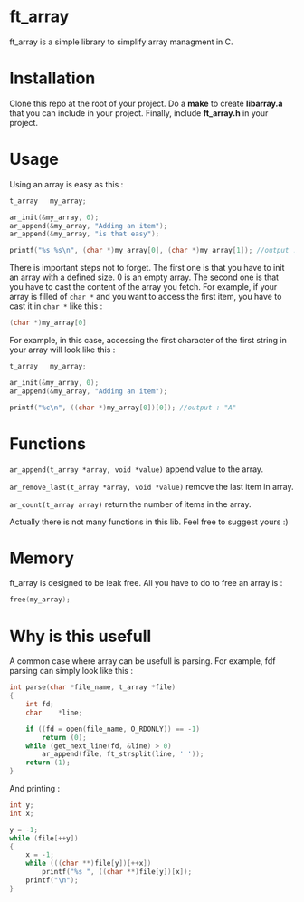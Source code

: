 # ft_array
ft_array is a simple library to simplify array managment in C.

# Installation
Clone this repo at the root of your project. Do a **make** to create **libarray.a** that you can include in your project. Finally, include **ft_array.h** in your project.

# Usage
Using an array is easy as this :
```c
t_array   my_array;

ar_init(&my_array, 0);
ar_append(&my_array, "Adding an item");
ar_append(&my_array, "is that easy");

printf("%s %s\n", (char *)my_array[0], (char *)my_array[1]); //output : "Adding an item is that easy"
```
There is important steps not to forget.
The first one is that you have to init an array with a defined size. 0 is an empty array.
The second one is that you have to cast the content of the array you fetch. For example, if your array is filled of `char *` and you want to access the first item, you have to cast it in `char *` like this :
```c
(char *)my_array[0]
```
For example, in this case, accessing the first character of the first string in your array will look like this :
```c
t_array   my_array;

ar_init(&my_array, 0);
ar_append(&my_array, "Adding an item");

printf("%c\n", ((char *)my_array[0])[0]); //output : "A"
```
# Functions
`ar_append(t_array *array, void *value)` append value to the array.

`ar_remove_last(t_array *array, void *value)` remove the last item in array.

`ar_count(t_array array)` return the number of items in the array.

Actually there is not many functions in this lib. Feel free to suggest yours :)
# Memory
ft_array is designed to be leak free. All you have to do to free an array is :
```c
free(my_array);
```
# Why is this usefull
A common case where array can be usefull is parsing. For example, fdf parsing can simply look like this :
```c
int	parse(char *file_name, t_array *file)
{
	int	fd;
	char	*line;

	if ((fd = open(file_name, O_RDONLY)) == -1)
		return (0);
	while (get_next_line(fd, &line) > 0)
		ar_append(file, ft_strsplit(line, ' '));
	return (1);
}
```
And printing :
```c
int	y;
int	x;

y = -1;	
while (file[++y])
{
	x = -1;
	while (((char **)file[y])[++x])
		printf("%s ", ((char **)file[y])[x]);
	printf("\n");
}
```
